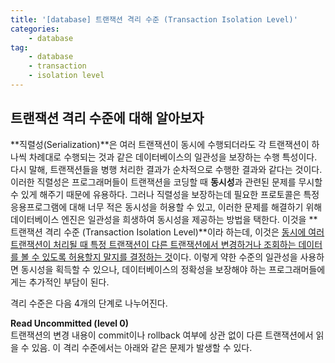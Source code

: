 ```yaml
---
title: '[database] 트랜잭션 격리 수준 (Transaction Isolation Level)'
categories:
    - database
tag:
    - database
    - transaction
    - isolation level
---
```



## 트랜잭션 격리 수준에 대해 알아보자

**직렬성(Serialization)**은 여러 트랜잭션이 동시에 수행되더라도 각 트랜잭션이 하나씩 차례대로 수행되는 것과 같은 데이터베이스의 일관성을 보장하는 수행 특성이다. 다시 말해, 트랜잭션들을 병행 처리한 결과가 순차적으로 수행한 결과와 같다는 것이다. 이러한 직렬성은 프로그래머들이 트랜잭션을 코딩할 때 **동시성**과 관련된 문제를 무시할 수 있게 해주기 때문에 유용하다. 그러나 직렬성을 보장하는데 필요한 프로토콜은 특정 응용프로그램에 대해 너무 적은 동시성을 허용할 수 있고, 이러한 문제를 해결하기 위해 데이터베이스 엔진은 일관성을 희생하여 동시성을 제공하는 방법을 택한다. 이것을 **트랜잭션 격리 수준 (Transaction Isolation Level)**이라 하는데, 이것은 <u>동시에 여러 트랜잭션이 처리될 때 특정 트랜잭션이 다른 트랜잭션에서 변경하거나 조회하는 데이터를 볼 수 있도록 허용할지 말지를 결정하는 것</u>이다. 이렇게 약한 수준의 일관성을 사용하면 동시성을 획득할 수 있으나, 데이터베이스의 정확성을 보장해야 하는 프로그래머들에게는 추가적인 부담이 된다.  

격리 수준은 다음 4개의 단계로 나누어진다.  
>
**Read Uncommitted (level 0)**  
트랜잭션의 변경 내용이 commit이나 rollback 여부에 상관 없이 다른 트랜잭션에서 읽을 수 있음. 이 격리 수준에서는 아래와 같은 문제가 발생할 수 있다.
